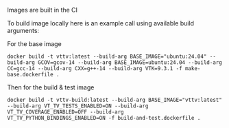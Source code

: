 Images are built in the CI

To build image locally here is an example call using available build arguments:

For the base image
```shell
docker build -t vttv:latest --build-arg BASE_IMAGE="ubuntu:24.04" --build-arg GCOV=gcov-14 --build-arg BASE_IMAGE=ubuntu:24.04 --build-arg CC=gcc-14 --build-arg CXX=g++-14 --build-arg VTK=9.3.1 -f make-base.dockerfile .
```
Then for the build & test image
```shell
docker build -t vttv-build:latest --build-arg BASE_IMAGE="vttv:latest" --build-arg VT_TV_TESTS_ENABLED=ON --build-arg VT_TV_COVERAGE_ENABLED=OFF --build-arg VT_TV_PYTHON_BINDINGS_ENABLED=ON -f build-and-test.dockerfile .
```
